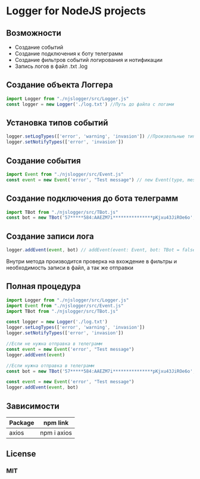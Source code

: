 # Logger for NodeJS projects
## Возможности
- Создание событий
- Создание подключения к боту телеграмм
- Создание фильтров событий логирования и нотификации
- Запись логов в файл .txt .log


## Создание объекта Логгера

```js
import Logger from "./njslogger/src/Logger.js"
const logger = new Logger('./log.txt') //Путь до файла с логами
```

## Установка типов событий

```js
logger.setLogTypes(['error', 'warning', 'invasion']) //Произвольные типы события, которые хотите предусмотреть
logger.setNotifyTypes(['error', 'invasion'])
```

## Создание события

```js
import Event from "./njslogger/src/Event.js"
const event = new Event('error', "Test message") // new Event(type, message)
```

## Создание подключения до бота телеграмм

```js
import TBot from "./njslogger/src/TBot.js"
const bot = new TBot('57*****584:AAEZM7i***************pKjxu43JiROe6o', '4*******') // new TBot(token, chatID)
```

## Создание записи лога

```js
logger.addEvent(event, bot) // addEvent(event: Event, bot: TBot = false)
```

Внутри метода производится проверка на вхождение в фильтры и необходимость записи в файл, а так же отправки

## Полная процедура 

```js
import Logger from "./njslogger/src/Logger.js"
import Event from "./njslogger/src/Event.js"
import TBot from "./njslogger/src/TBot.js"

const logger = new Logger('./log.txt')
logger.setLogTypes(['error', 'warning', 'invasion'])
logger.setNotifyTypes(['error', 'invasion'])

//Если не нужна отправка в телеграмм
const event = new Event('error', "Test message")
logger.addEvent(event)

//Если нужна отправка в телеграмм
const bot = new TBot('57*****584:AAEZM7i***************pKjxu43JiROe6o', '4*******')

const event = new Event('error', "Test message")
logger.addEvent(event, bot)
```

## Зависимости
|Package|npm link|
|----|----|
|axios|npm i axios|

## License
### MIT